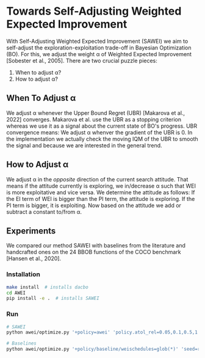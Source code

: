 # Towards Self-Adjusting Weighted Expected Improvement
With Self-Adjusting Weighted Expected Improvement (SAWEI) we aim to self-adjust the exploration-exploitation trade-off in Bayesian Optimization (BO).
For this, we adjust the weight α of Weighted Expected Improvement [Sobester et al., 2005].
There are two crucial puzzle pieces:
1. When to adjust α?
2. How to adjust α?

## When To Adjust α
We adjust α whenever the Upper Bound Regret (UBR) [Makarova et al., 2022] converges.
Makarova et al. use the UBR as a stopping criterion whereas we use it as a signal about the current state of BO's progress.
UBR convergence means: We adjust α whenver the gradient of the UBR is 0. In the implementation we actually check the moving IQM of the UBR to smooth the signal and because we are interested in the general trend.

## How to Adjust α
We adjust α in the *opposite* direction of the current search attitude.
That means if the attitude currently is exploring, we in/decrease α such that WEI is more exploitative and vice versa.
We determine the attitude as follows:
If the EI term of WEI is bigger than the PI term, the attitude is exploring.
If the PI term is bigger, it is exploiting.
Now based on the attitude we add or subtract a constant to/from α.

## Experiments
We compared our method SAWEI with baselines from the literature and handcrafted ones on the 24 BBOB functions of the COCO benchmark [Hansen et al., 2020].

### Installation
```bash
make install  # installs dacbo
cd AWEI
pip install -e .  # installs SAWEI
```

### Run
```bash
# SAWEI
python awei/optimize.py '+policy=awei' 'policy.atol_rel=0.05,0.1,0.5,1' 'seed=range(1,21)' 'instance_set.fid=range(1,25)' '+dim=2d' '+slurm=local' -m

# Baselines
python awei/optimize.py '+policy/baseline/weischedules=glob(*)' 'seed=range(1,21)' 'instance_set.fid=range(1,25)' '+dim=2d' '+slurm=local' -m
```